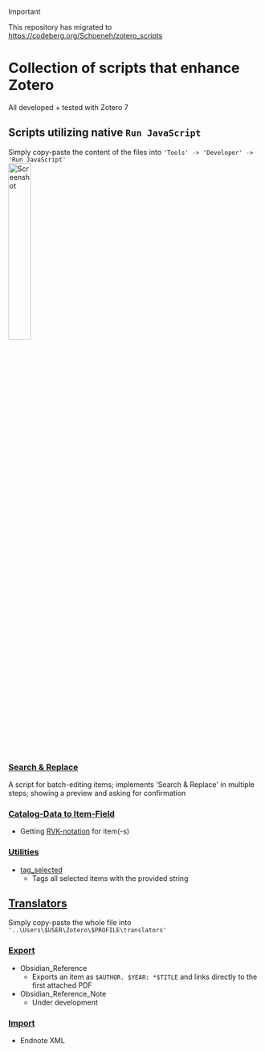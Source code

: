 > [!IMPORTANT]
> This repository has migrated to https://codeberg.org/Schoeneh/zotero_scripts

# Collection of scripts that enhance Zotero
All developed + tested with Zotero 7
## Scripts utilizing native `Run JavaScript`
Simply copy-paste the content of the files into `'Tools' -> 'Developer' -> 'Run JavaScript'`  
<img src="https://github.com/user-attachments/assets/dfe680c2-470e-43bd-9311-8ae149125612" alt="Screenshot" width="30%">
### [Search & Replace](/run-javascript/search%26replace)
A script for batch-editing items; implements 'Search & Replace' in multiple steps; showing a preview and asking for confirmation
### [Catalog-Data to Item-Field](/run-javascript/catalog-data2item-field)
- Getting [RVK-notation](https://rvk.uni-regensburg.de/?view=article&id=141&catid=2) for item(-s)
### [Utilities](/utilities)
- [tag_selected](/utilities/tag_selected.js)
  - Tags all selected items with the provided string
## [Translators](/translators)
Simply copy-paste the whole file into `'..\Users\$USER\Zotero\$PROFILE\translators'`
### [Export](/translators/export)
- Obsidian_Reference
  - Exports an item as `$AUTHOR. $YEAR: *$TITLE` and links directly to the first attached PDF
- Obsidian_Reference_Note
  - Under development 
### [Import](/translators/import)
- Endnote XML
